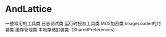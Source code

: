 # AndLattice
一些常用的工具类
	日志调试类
	运行时授权工具类
	MD5加密类
	ImageLoader的封装类
	缓存管理类
	本地存储封装类（SharedPreferences）
	